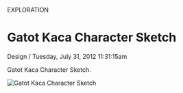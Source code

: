 <p class="type">EXPLORATION</p>

# Gatot Kaca Character Sketch

<p class="meta">Design  /  Tuesday, July 31, 2012 11:31:15am</p>

Gatot Kaca Character Sketch.

![Gatot Kaca Character Sketch](https://farooq-agent.web.app/assets/images/works/large/Bna1SbPv_work_image.png)
